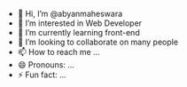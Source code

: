 - 👋 Hi, I’m @abyanmaheswara
- 👀 I’m interested in Web Developer
- 🌱 I’m currently learning front-end
- 💞️ I’m looking to collaborate on many people
- 📫 How to reach me ...
- 😄 Pronouns: ...
- ⚡ Fun fact: ...

<!---
abyanmaheswara/abyanmaheswara is a ✨ special ✨ repository because its `README.md` (this file) appears on your GitHub profile.
You can click the Preview link to take a look at your changes.
--->
